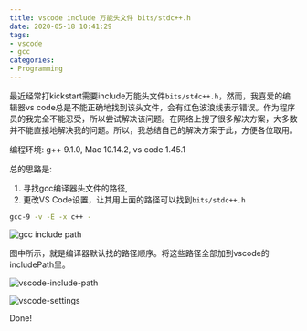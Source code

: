 ```yaml
---
title: vscode include 万能头文件 bits/stdc++.h
date: 2020-05-18 10:41:29
tags:
- vscode
- gcc
categories:
- Programming
---
```


最近经常打kickstart需要include万能头文件`bits/stdc++.h`，然而，我喜爱的编辑器vs code总是不能正确地找到该头文件，会有红色波浪线表示错误。作为程序员的我完全不能忍受，所以尝试解决该问题。在网络上搜了很多解决方案，大多数并不能直接地解决我的问题。所以，我总结自己的解决方案于此，方便各位取用。

编程环境:
g++ 9.1.0, Mac 10.14.2, vs code 1.45.1

总的思路是:
1. 寻找gcc编译器头文件的路径,
2. 更改VS Code设置，让其用上面的路径可以找到`bits/stdc++.h`

```bash
gcc-9 -v -E -x c++ -
```

![gcc include path](/images/vscode-include-bits-stdc-h/gcc-include-path.png)

图中所示，就是编译器默认找的路径顺序。将这些路径全部加到vscode的includePath里。

![vscode-include-path](/images/vscode-include-bits-stdc-h/vscode-include-path.png)

![vscode-settings](/images/vscode-include-bits-stdc-h/vscode-settings.png)

Done!